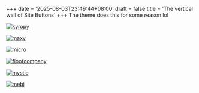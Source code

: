 +++
date = '2025-08-03T23:49:44+08:00'
draft = false
title = 'The vertical wall of Site Buttons'
+++
The theme does this for some reason lol

[![kyropy](/images/buttons/kyropybutton.svg)](https://kyropy.neocities.org/)

[![maxy](/images/buttons/maxybutton.png)](https://maxy.top/)

[![micro](/images/buttons/microbutton.png)](https://microspinny.zip/)

[![floofcompany](/images/buttons/free.gif)](https://freeplay.floof.company/)

[![mystie](/images/buttons/mystie_btn.png)](https://mystie.dev/)

[![mebi](/images/buttons/mebi_county.gif)](https://afellowu.neocities.org/) 
